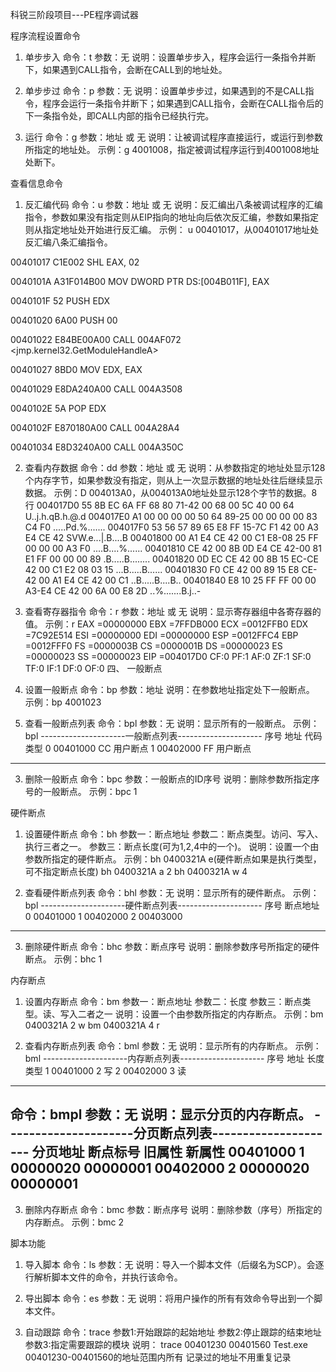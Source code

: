 科锐三阶段项目---PE程序调试器

程序流程设置命令
1.	单步步入
命令：t
参数：无
说明：设置单步步入，程序会运行一条指令并断下，如果遇到CALL指令，会断在CALL到的地址处。

2.	单步步过
命令：p
参数：无
说明：设置单步步过，如果遇到的不是CALL指令，程序会运行一条指令并断下；如果遇到CALL指令，会断在CALL指令后的下一条指令处，即CALL内部的指令已经执行完。

3.	运行
命令：g
参数：地址 或 无
说明：让被调试程序直接运行，或运行到参数所指定的地址处。
示例：g 4001008，指定被调试程序运行到4001008地址处断下。

查看信息命令
1.	反汇编代码
命令：u
参数：地址 或 无
说明：反汇编出八条被调试程序的汇编指令，参数如果没有指定则从EIP指向的地址向后依次反汇编，参数如果指定则从指定地址处开始进行反汇编。
示例：
u 00401017，从00401017地址处反汇编八条汇编指令。

00401017 C1E002               SHL EAX, 02

0040101A A31F014B00           MOV DWORD PTR DS:[004B011F], EAX

0040101F 52                   PUSH EDX

00401020 6A00                 PUSH 00

00401022 E84BE00A00           CALL 004AF072 <jmp.kernel32.GetModuleHandleA>

00401027 8BD0                 MOV EDX, EAX

00401029 E8DA240A00           CALL 004A3508

0040102E 5A                   POP EDX

0040102F E870180A00           CALL 004A28A4

00401034 E8D3240A00           CALL 004A350C

2.	查看内存数据
命令：dd
参数：地址 或 无
说明：从参数指定的地址处显示128个内存字节，如果参数没有指定，则从上一次显示数据的地址处往后继续显示数据。
示例：D 004013A0，从004013A0地址处显示128个字节的数据。8行
004017D0  55 8B EC 6A FF 68 80 71-42 00 68 00 5C 40 00 64   U..j.h.qB.h.\@.d
004017E0  A1 00 00 00 00 50 64 89-25 00 00 00 00 83 C4 F0   .....Pd.%.......
004017F0  53 56 57 89 65 E8 FF 15-7C F1 42 00 A3 E4 CE 42   SVW.e...|.B....B
00401800  00 A1 E4 CE 42 00 C1 E8-08 25 FF 00 00 00 A3 F0   ....B....%......
00401810  CE 42 00 8B 0D E4 CE 42-00 81 E1 FF 00 00 00 89   .B.....B........
00401820  0D EC CE 42 00 8B 15 EC-CE 42 00 C1 E2 08 03 15   ...B.....B......
00401830  F0 CE 42 00 89 15 E8 CE-42 00 A1 E4 CE 42 00 C1   ..B.....B....B..
00401840  E8 10 25 FF FF 00 00 A3-E4 CE 42 00 6A 00 E8 2D   ..%.......B.j..-
3.	查看寄存器指令
命令：r
参数：地址 或 无
说明：显示寄存器组中各寄存器的值。
示例：r
EAX =00000000  EBX =7FFDB000  ECX =0012FFB0  EDX =7C92E514  ESI =00000000
EDI =00000000  ESP =0012FFC4  EBP =0012FFF0  FS  =0000003B
CS  =0000001B  DS  =00000023  ES  =00000023  SS  =00000023  EIP =004017D0
CF:0 PF:1 AF:0 ZF:1 SF:0 TF:0 IF:1 DF:0 OF:0
四、	一般断点
1.	设置一般断点
命令：bp
参数：地址
说明：在参数地址指定处下一般断点。
示例：bp 4001023

2.	查看一般断点列表
命令：bpl
参数：无
说明：显示所有的一般断点。
示例：bpl
---------------------一般断点列表---------------------
序号  地址       代码    类型
0     00401000   CC      用户断点
1     00402000   FF      用户断点
------------------------------------------------------
3.	删除一般断点
命令：bpc
参数：一般断点的ID序号
说明：删除参数所指定序号的一般断点。
示例：bpc 1

硬件断点
1.	设置硬件断点
命令：bh
参数一：断点地址
参数二：断点类型。访问、写入、执行三者之一。
参数三：断点长度(可为1,2,4中的一个)。
说明：设置一个由参数所指定的硬件断点。
示例：bh 0400321A e(硬件断点如果是执行类型，可不指定断点长度)
      bh 0400321A a 2
      bh 0400321A w 4

2.	查看硬件断点列表
命令：bhl
参数：无
说明：显示所有的硬件断点。
示例：bpl
---------------------硬件断点列表---------------------
序号       断点地址
0          00401000
1          00402000
2          00403000
------------------------------------------------------
3.	删除硬件断点
命令：bhc
参数：断点序号
说明：删除参数序号所指定的硬件断点。
示例：bhc 1

内存断点
1.	设置内存断点
命令：bm
参数一：断点地址
参数二：长度
参数三：断点类型。读、写入二者之一
说明：设置一个由参数所指定的内存断点。
示例：bm 0400321A  2 w
      bm 0400321A  4 r

2.	查看内存断点列表
命令：bml
参数：无
说明：显示所有的内存断点。
示例：bml
---------------------内存断点列表---------------------
序号  地址       长度   类型
1     00401000   2      写
2     00402000   3      读
------------------------------------------------------
命令：bmpl
参数：无
说明：显示分页的内存断点。
---------------------分页断点列表---------------------
分页地址   断点标号   旧属性     新属性
00401000   1          00000020   00000001
00402000   2          00000020   00000001
------------------------------------------------------
3.	删除内存断点
命令：bmc
参数：断点序号
说明：删除参数（序号）所指定的内存断点。
示例：bmc 2

脚本功能
1.	导入脚本
命令：ls
参数：无
说明：导入一个脚本文件（后缀名为SCP）。会逐行解析脚本文件的命令，并执行该命令。

2.	导出脚本
命令：es
参数：无
说明：将用户操作的所有有效命令导出到一个脚本文件。
3.	自动跟踪
命令：trace
参数1:开始跟踪的起始地址
参数2:停止跟踪的结束地址
参数3:指定需要跟踪的模块
说明：
trace 00401230 00401560 Test.exe
00401230-00401560的地址范围内所有
记录过的地址不用重复记录


